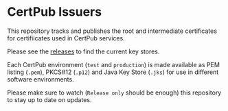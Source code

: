 # CertPub Issuers

This repository tracks and publishes the root and intermediate certificates for certifiicates used in CertPub services.

Please see the [releases](https://github.com/certpub/issuers/releases) to find the current key stores.

Each CertPub environment (`test` and `production`) is made available as PEM listing (`.pem`), PKCS#12 (`.p12`) and Java Key Store (`.jks`) for use in different software environments.

Please make sure to watch (`Release only` should be enough) this repository to stay up to date on updates.